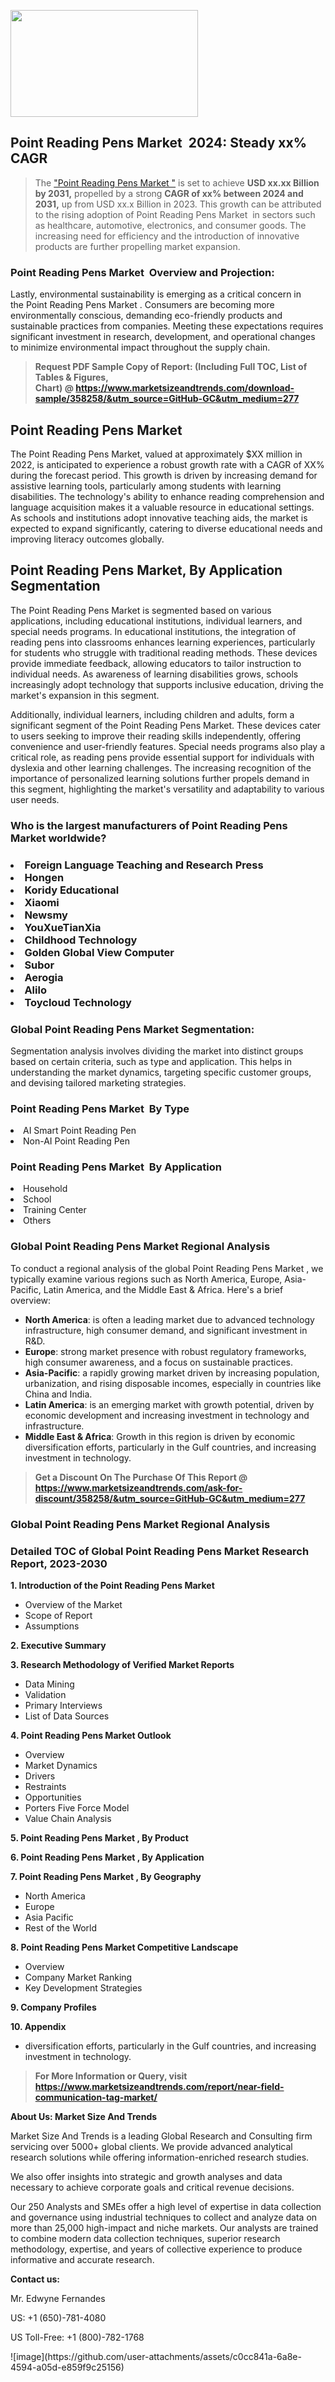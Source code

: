 <p><img class="alignnone size-medium wp-image-20088" src="https://ffe5etoiles.com/wp-content/uploads/2024/12/MST1-300x171.png" alt="" width="300" height="171" /></p><h2 id="ember46" class="ember-view reader-text-block__heading-2">Point Reading Pens Market &nbsp;2024: Steady&nbsp;xx% CAGR</h2><blockquote id="ember47" class="ember-view reader-text-block__blockquote">The&nbsp;<a class="app-aware-link " href="https://www.marketsizeandtrends.com/download-sample/358258/&utm_source=GitHub-GC&utm_medium=277" target="_blank" data-test-app-aware-link="">"Point Reading Pens Market "</a>&nbsp;is set to achieve&nbsp;<strong>USD&nbsp;xx.xx&nbsp;Billion by 2031,</strong>&nbsp;propelled by a strong&nbsp;<strong>CAGR of&nbsp;xx% between 2024 and 2031,</strong>&nbsp;up from USD xx.x Billion in 2023. This growth can be attributed to the rising adoption of&nbsp;Point Reading Pens Market &nbsp;in sectors such as healthcare, automotive, electronics, and consumer goods. The increasing need for efficiency and the introduction of innovative products are further propelling market expansion.</blockquote><h3 id="ember48" class="ember-view reader-text-block__heading-3">Point Reading Pens Market &nbsp;Overview and Projection:</h3><p id="ember49" class="ember-view reader-text-block__paragraph">Lastly, environmental sustainability is emerging as a critical concern in the&nbsp;Point Reading Pens Market . Consumers are becoming more environmentally conscious, demanding eco-friendly products and sustainable practices from companies. Meeting these expectations requires significant investment in research, development, and operational changes to minimize environmental impact throughout the supply chain.</p><blockquote id="ember50" class="ember-view reader-text-block__blockquote"><strong>Request PDF Sample Copy of Report: (Including Full TOC, List of Tables &amp; Figures, Chart)&nbsp;@&nbsp;<strong><a href="https://www.marketsizeandtrends.com/download-sample/358258/&utm_source=GitHub-GC&utm_medium=277" target="_blank">https://www.marketsizeandtrends.com/download-sample/358258/&utm_source=GitHub-GC&utm_medium=277</a></strong></strong></blockquote><h3 class=""> <h2>Point Reading Pens Market</h2><p>The Point Reading Pens Market, valued at approximately $XX million in 2022, is anticipated to experience a robust growth rate with a CAGR of XX% during the forecast period. This growth is driven by increasing demand for assistive learning tools, particularly among students with learning disabilities. The technology's ability to enhance reading comprehension and language acquisition makes it a valuable resource in educational settings. As schools and institutions adopt innovative teaching aids, the market is expected to expand significantly, catering to diverse educational needs and improving literacy outcomes globally.</p><h2>Point Reading Pens Market, By Application Segmentation</h2><p>The Point Reading Pens Market is segmented based on various applications, including educational institutions, individual learners, and special needs programs. In educational institutions, the integration of reading pens into classrooms enhances learning experiences, particularly for students who struggle with traditional reading methods. These devices provide immediate feedback, allowing educators to tailor instruction to individual needs. As awareness of learning disabilities grows, schools increasingly adopt technology that supports inclusive education, driving the market's expansion in this segment.</p><p>Additionally, individual learners, including children and adults, form a significant segment of the Point Reading Pens Market. These devices cater to users seeking to improve their reading skills independently, offering convenience and user-friendly features. Special needs programs also play a critical role, as reading pens provide essential support for individuals with dyslexia and other learning challenges. The increasing recognition of the importance of personalized learning solutions further propels demand in this segment, highlighting the market's versatility and adaptability to various user needs.</p></h3><h3 id="" class="">Who is the largest manufacturers of&nbsp;Point Reading Pens Market  worldwide?</h3><h3 class=""></Li><Li>Foreign Language Teaching and Research Press</Li><Li> Hongen</Li><Li> Koridy Educational</Li><Li> Xiaomi</Li><Li> Newsmy</Li><Li> YouXueTianXia</Li><Li> Childhood Technology</Li><Li> Golden Global View Computer</Li><Li> Subor</Li><Li> Aerogia</Li><Li> Alilo</Li><Li> Toycloud Technology</h3><h3 id="ember53" class="ember-view reader-text-block__heading-3">Global&nbsp;Point Reading Pens Market  Segmentation:</h3><p id="ember54" class="ember-view reader-text-block__paragraph">Segmentation analysis involves dividing the market into distinct groups based on certain criteria, such as type and application. This helps in understanding the market dynamics, targeting specific customer groups, and devising tailored marketing strategies.</p><h3 id="" class="">Point Reading Pens Market &nbsp;By Type</h3><p></Li><Li>AI Smart Point Reading Pen</Li><Li> Non-AI Point Reading Pen</p><h3 id="" class="">Point Reading Pens Market &nbsp;By Application</h3><p class=""></Li><Li>Household</Li><Li> School</Li><Li> Training Center</Li><Li> Others</p><h3 id="ember62" class="ember-view reader-text-block__heading-3">Global Point Reading Pens Market  Regional Analysis</h3><p id="ember63" class="ember-view reader-text-block__paragraph">To conduct a regional analysis of the global Point Reading Pens Market , we typically examine various regions such as North America, Europe, Asia-Pacific, Latin America, and the Middle East &amp; Africa. Here's a brief overview:</p><ul><li><strong>North America</strong>: is often a leading market due to advanced technology infrastructure, high consumer demand, and significant investment in R&amp;D.</li><li><strong>Europe</strong>: strong market presence with robust regulatory frameworks, high consumer awareness, and a focus on sustainable practices.</li><li><strong>Asia-Pacific</strong>: a rapidly growing market driven by increasing population, urbanization, and rising disposable incomes, especially in countries like China and India.</li><li><strong>Latin America</strong>: is an emerging market with growth potential, driven by economic development and increasing investment in technology and infrastructure.</li><li><strong>Middle East &amp; Africa</strong>: Growth in this region is driven by economic diversification efforts, particularly in the Gulf countries, and increasing investment in technology.</li></ul><blockquote id="ember61" class="ember-view reader-text-block__blockquote"><strong>Get a Discount On The Purchase Of This Report @ <strong><a href="https://html-cleaner.com/" target="">https://www.marketsizeandtrends.com/ask-for-discount/358258/&utm_source=GitHub-GC&utm_medium=277</a></strong></strong></blockquote><h3 id="ember62" class="ember-view reader-text-block__heading-3">Global Point Reading Pens Market  Regional Analysis</h3><h3 id="" class="">Detailed TOC of Global Point Reading Pens Market  Research Report, 2023-2030</h3><p id="" class=""><strong>1. Introduction of the Point Reading Pens Market </strong></p><ul><li>Overview of the Market</li><li>Scope of Report</li><li>Assumptions</li></ul><p id="" class=""><strong>2. Executive Summary</strong></p><p id="" class=""><strong>3. Research Methodology of Verified Market Reports</strong></p><ul><li>Data Mining</li><li>Validation</li><li>Primary Interviews</li><li>List of Data Sources</li></ul><p id="" class=""><strong>4. Point Reading Pens Market  Outlook</strong></p><ul><li>Overview</li><li>Market Dynamics</li><li>Drivers</li><li>Restraints</li><li>Opportunities</li><li>Porters Five Force Model</li><li>Value Chain Analysis</li></ul><p id="" class=""><strong>5. Point Reading Pens Market , By Product</strong></p><p id="" class=""><strong>6. Point Reading Pens Market , By Application</strong></p><p id="" class=""><strong>7. Point Reading Pens Market , By Geography</strong></p><ul><li>North America</li><li>Europe</li><li>Asia Pacific</li><li>Rest of the World</li></ul><p id="" class=""><strong>8. Point Reading Pens Market  Competitive Landscape</strong></p><ul><li>Overview</li><li>Company Market Ranking</li><li>Key Development Strategies</li></ul><p id="" class=""><strong>9. Company Profiles</strong></p><p id="" class=""><strong>10. Appendix</strong></p><ul><li>diversification efforts, particularly in the Gulf countries, and increasing investment in technology.</li></ul><blockquote id="ember65" class="ember-view reader-text-block__blockquote"><strong>For More Information or Query, visit <strong><strong><a href="https://html-cleaner.com/" target="">https://www.marketsizeandtrends.com/report/near-field-communication-tag-market/</a></strong></strong></strong></blockquote><p id="" class=""><strong>About Us: Market Size And Trends</strong></p><p id="" class="">Market Size And Trends is a leading Global Research and Consulting firm servicing over 5000+ global clients. We provide advanced analytical research solutions while offering information-enriched research studies.</p><p id="" class="">We also offer insights into strategic and growth analyses and data necessary to achieve corporate goals and critical revenue decisions.</p><p id="" class="">Our 250 Analysts and SMEs offer a high level of expertise in data collection and governance using industrial techniques to collect and analyze data on more than 25,000 high-impact and niche markets. Our analysts are trained to combine modern data collection techniques, superior research methodology, expertise, and years of collective experience to produce informative and accurate research.</p><p id="" class=""><strong>Contact us:</strong></p><p id="" class="">Mr. Edwyne Fernandes</p><p id="" class="">US: +1 (650)-781-4080</p><p id="" class="">US Toll-Free: +1 (800)-782-1768</p>
![image](https://github.com/user-attachments/assets/c0cc841a-6a8e-4594-a05d-e859f9c25156)
